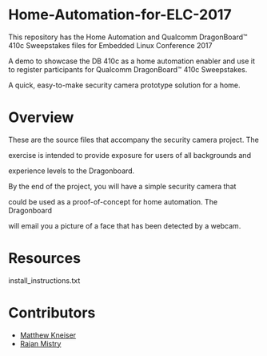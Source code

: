 # Home-Automation-for-ELC-2017
This repository has the Home Automation and Qualcomm DragonBoard™ 410c Sweepstakes files for Embedded Linux Conference 2017

A demo to showcase the DB 410c as a home automation enabler and use it to register participants for Qualcomm DragonBoard™ 410c Sweepstakes.

A quick, easy-to-make security camera prototype solution for a home.

# Overview

These are the source files that accompany the security camera project. The

exercise is intended to provide exposure for users of all backgrounds and

experience levels to the Dragonboard.

By the end of the project, you will have a simple security camera that

could be used as a proof-of-concept for home automation. The Dragonboard

will email you a picture of a face that has been detected by a webcam.

# Resources

install_instructions.txt

# Contributors

* [Matthew Kneiser](https://github.com/themattman)
* [Rajan Mistry](https://github.qualcomm.com/rajanmistry)
